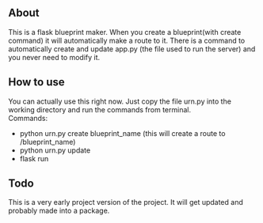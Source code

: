 ## About
This is a flask blueprint maker. When you create a blueprint(with create command) it will automatically make a route to it. There is a command to automatically create and update app.py (the file used to run the server) and you never need to modify it.

## How to use
You can actually use this right now. Just copy the file urn.py into the working directory and run the commands from terminal.<br>
Commands:
<ul>
    <li>python urn.py create blueprint_name (this will create a route to /blueprint_name)</li>
    <li>python urn.py update</li>
    <li>flask run</li>
</ul>

## Todo
This is a very early project version of the project. It will get updated and probably made into a package.

